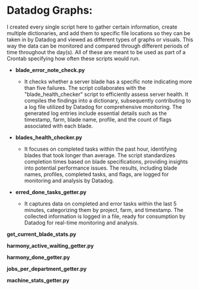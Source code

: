 # Datadog Graphs:
I created every single script here to gather certain information, create multiple dictionaries, and add them to specific file locations so they can be taken in by Datadog and viewed as different types of graphs or visuals. This way the data can be monitored and compared through different periods of time throughout the day(s). All of these are meant to be used as part of a Crontab specifying how often these scripts would run.  

- **blade_error_note_check.py**

  - It checks whether a server blade has a specific note indicating more than five failures. The script collaborates with the "blade_health_checker" script to efficiently assess server health. It compiles the findings into a dictionary, subsequently contributing to a log file utilized by Datadog for comprehensive monitoring. The generated log entries include essential details such as the timestamp, farm, blade name, profile, and the count of flags associated with each blade.

- **blades_health_checker.py**
  - It focuses on completed tasks within the past hour, identifying blades that took longer than average. The script standardizes completion times based on blade specifications, providing insights into potential performance issues. The results, including blade names, profiles, completed tasks, and flags, are logged for monitoring and analysis by Datadog.   

- **erred_done_tasks_getter.py**
  - It captures data on completed and error tasks within the last 5 minutes, categorizing them by project, farm, and timestamp. The collected information is logged in a file, ready for consumption by Datadog for real-time monitoring and analysis.  

**get_current_blade_stats.py**

**harmony_active_waiting_getter.py**

**harmony_done_getter.py**

**jobs_per_department_getter.py**

**machine_stats_getter.py**
